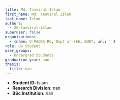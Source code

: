 ```yaml
---
title: Md. Tanvirul Islam
first_name: Md. Tanvirul Islam
last_name: Islam
authors:
  - 20-tanvirul-islam
superuser: false
organizations:
  - {name: Q-PACER RG, Dept of EEE, BUET, url: ''}
role: UG Student
user_groups:
  - Undergrad Students
graduation_year: nan
thesis:
  title: nan
---
```


* **Student ID:** Islam
* **Research Division:** nan
* **BSc Institution:** nan
